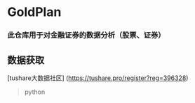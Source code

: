 # GoldPlan

### 此仓库用于对金融证券的数据分析（股票、证券）

## 数据获取

 [tushare大数据社区] (https://tushare.pro/register?reg=396328)


>python
